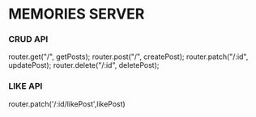 # MEMORIES SERVER 


### CRUD API 
router.get("/", getPosts);
router.post("/", createPost);
router.patch("/:id", updatePost);
router.delete("/:id", deletePost);


### LIKE API
router.patch('/:id/likePost',likePost)

